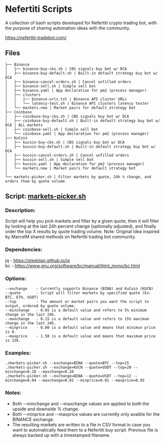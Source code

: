# Nefertiti Scripts

A collection of bash scripts developed for Nefertiti crypto trading bot, with the purpose of sharing automation ideas with the community.

https://nefertiti-tradebot.com/

## Files
```
├── Binance
│   ├── binance-buy-cbs.sh | CBS signals buy bot w/ DCA
│   ├── binance-buy-default.sh | Built-in default strategy buy bot w/ DCA
│   ├── binance-cancel-orders.sh | Cancel unfilled orders
│   ├── binance-sell.sh | Simple sell bot
│   ├── binance.yaml | App declaration for pm2 (process manager)
│   ├── clusters
│   │   ├── binance-urls.txt | Binance API cluster URLs
│   │   └── latency-test.sh | Binance API clusters latency tester
│   └── markets.new | Market pairs for default strategy bot
├── Coinbase
│   ├── coinbase-buy-cbs.sh | CBS signals buy bot w/ DCA
│   ├── coinbase-buy-default.sh | Built-in default strategy buy bot w/ DCA | ALL markets
│   ├── coinbase-sell.sh | Simple sell bot
│   └── coinbase.yaml | App declaration for pm2 (process manager)
├── KuCoin
│   ├── kucoin-buy-cbs.sh | CBS signals buy bot w/ DCA
│   ├── kucoin-buy-default.sh | Built-in default strategy buy bot w/ DCA
│   ├── kucoin-cancel-orders.sh | Cancel unfilled orders
│   ├── kucoin-sell.sh | Simple sell bot
│   ├── kucoin.yaml | App declaration for pm2 (process manager)
│   └── markets.new | Market pairs for default strategy bot
│
└── markets-picker.sh | Filter markets by quote, 24h % change, and orders them by quote volume
```


## Script: [markets-picker.sh](https://github.com/rleons/nefertiti-scripts/blob/main/markets-picker.sh)

### Description:
Script will help you pick markets and filter by a given quote, then it will filter by looking at the last 24h percent change (optionally adjusted), and finally order the top X results by quote trading volume. Note: Original idea inspired by MarcelM shared methods on Nefertiti trading bot community. 

### Dependencies:
jq - https://stedolan.github.io/jq <br>
bc - https://www.gnu.org/software/bc/manual/html_mono/bc.html

### Options:
```
--exchange    - Currently supports Binance (BINA) and KuCoin (KUCN)
--quote       - Script will filter markets by specified quote (Ex: BTC, ETH, USDT)
--top         - The amount or market pairs you want the script to output, ordered by quote volume.
--minchange   - 0.05 is a default value and refers to 5% minimum change in the last 24h.
--maxchange   - 0.15 is a default value and refers to 15% maximum change in the last 24h.
--minprice    - 0.00 is a default value and means that minimun price is 0.
--maxprice    - 1.50 is a default value and means that maximum price is 150.
```

### Examples:
```
./markets-picker.sh --exchange=BINA --quote=BTC --top=15
./markets-picker.sh --exchange=KUCN --quote=USDT --top=20 --minchange=0.10 --maxchange=0.20
./markets-picker.sh --exchange=BINA --quote=USDT --top=12 --minchange=0.04 --maxchange=0.82 --minprice=0.01 --maxprice=0.93
```

### Notes:
- Both --minchange and --maxchange values are applied to both the upside and downside % change. <br>
- Both --minprice and --maxprice values are currently only avaible for the BINANCE exchange. <br>
- The resulting markets are written to a file in CSV format in case you want to automatically feed them to a Nefertiti buy script. Previous file is always backed up with a timestamped filename.
